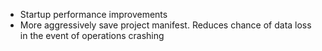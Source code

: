 * Startup performance improvements
* More aggressively save project manifest. Reduces chance of data loss in the event of operations crashing